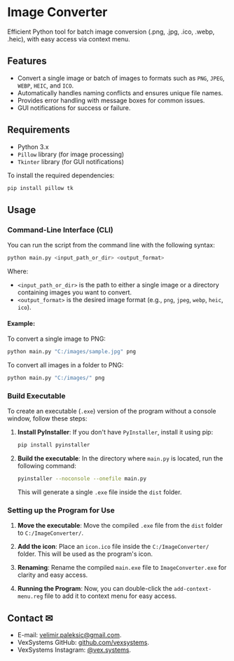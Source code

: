 # Image Converter
Efficient Python tool for batch image conversion (.png, .jpg, .ico, .webp, .heic), with easy access via context menu.

## **Features**
- Convert a single image or batch of images to formats such as `PNG`, `JPEG`, `WEBP`, `HEIC`, and `ICO`.
- Automatically handles naming conflicts and ensures unique file names.
- Provides error handling with message boxes for common issues.
- GUI notifications for success or failure.

## **Requirements**
- Python 3.x
- `Pillow` library (for image processing)
- `Tkinter` library (for GUI notifications)

To install the required dependencies:

```bash
pip install pillow tk
```

## **Usage**
### **Command-Line Interface (CLI)**
You can run the script from the command line with the following syntax:

```bash
python main.py <input_path_or_dir> <output_format>
```

Where:
- `<input_path_or_dir>` is the path to either a single image or a directory containing images you want to convert.
- `<output_format>` is the desired image format (e.g., `png`, `jpeg`, `webp`, `heic`, `ico`).

#### **Example:**
To convert a single image to PNG:
```bash
python main.py "C:/images/sample.jpg" png
```

To convert all images in a folder to PNG:
```bash
python main.py "C:/images/" png
```

### **Build Executable**
To create an executable (`.exe`) version of the program without a console window, follow these steps:

1. **Install PyInstaller**:
   If you don't have `PyInstaller`, install it using pip:
   ```bash
   pip install pyinstaller
   ```

2. **Build the executable**:
   In the directory where `main.py` is located, run the following command:

   ```bash
   pyinstaller --noconsole --onefile main.py
   ```

   This will generate a single `.exe` file inside the `dist` folder.

### **Setting up the Program for Use**
1. **Move the executable**:
   Move the compiled `.exe` file from the `dist` folder to `C:/ImageConverter/`.

2. **Add the icon**:
   Place an `icon.ico` file inside the `C:/ImageConverter/` folder. This will be used as the program's icon.

3. **Renaming**:
   Rename the compiled `main.exe` file to `ImageConverter.exe` for clarity and easy access.

4. **Running the Program**:
   Now, you can double-click the `add-context-menu.reg` file to add it to context menu for easy access.

## **Contact** ✉
- E-mail: [velimir.paleksic@gmail.com](velimir.paleksic@gmail.com).
- VexSystems GitHub: [github.com/vexsystems](https://github.com/vexsystems).
- VexSystems Instagram: [@vex.systems](https://www.instagram.com/vex.systems/).